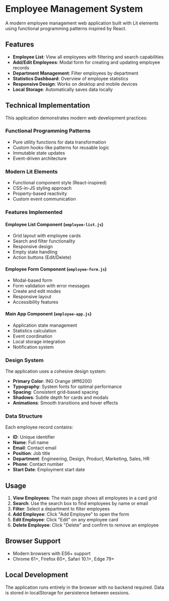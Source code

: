 # Employee Management System

A modern employee management web application built with Lit elements using functional programming patterns inspired by React.

## Features

- **Employee List**: View all employees with filtering and search capabilities
- **Add/Edit Employees**: Modal form for creating and updating employee records
- **Department Management**: Filter employees by department
- **Statistics Dashboard**: Overview of employee statistics
- **Responsive Design**: Works on desktop and mobile devices
- **Local Storage**: Automatically saves data locally

## Technical Implementation

This application demonstrates modern web development practices:

### Functional Programming Patterns
- Pure utility functions for data transformation
- Custom hooks-like patterns for reusable logic
- Immutable state updates
- Event-driven architecture

### Modern Lit Elements
- Functional component style (React-inspired)
- CSS-in-JS styling approach
- Property-based reactivity
- Custom event communication

### Features Implemented

#### Employee List Component (`employee-list.js`)
- Grid layout with employee cards
- Search and filter functionality
- Responsive design
- Empty state handling
- Action buttons (Edit/Delete)

#### Employee Form Component (`employee-form.js`)
- Modal-based form
- Form validation with error messages
- Create and edit modes
- Responsive layout
- Accessibility features

#### Main App Component (`employee-app.js`)
- Application state management
- Statistics calculation
- Event coordination
- Local storage integration
- Notification system

### Design System

The application uses a cohesive design system:
- **Primary Color**: ING Orange (#ff6200)
- **Typography**: System fonts for optimal performance
- **Spacing**: Consistent grid-based spacing
- **Shadows**: Subtle depth for cards and modals
- **Animations**: Smooth transitions and hover effects

### Data Structure

Each employee record contains:
- **ID**: Unique identifier
- **Name**: Full name
- **Email**: Contact email
- **Position**: Job title
- **Department**: Engineering, Design, Product, Marketing, Sales, HR
- **Phone**: Contact number
- **Start Date**: Employment start date

## Usage

1. **View Employees**: The main page shows all employees in a card grid
2. **Search**: Use the search box to find employees by name or email
3. **Filter**: Select a department to filter employees
4. **Add Employee**: Click "Add Employee" to open the form
5. **Edit Employee**: Click "Edit" on any employee card
6. **Delete Employee**: Click "Delete" and confirm to remove an employee

## Browser Support

- Modern browsers with ES6+ support
- Chrome 61+, Firefox 60+, Safari 10.1+, Edge 79+

## Local Development

The application runs entirely in the browser with no backend required. Data is stored in localStorage for persistence between sessions.
